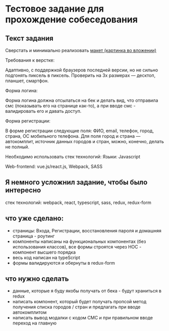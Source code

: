 # Тестовое задание для прохождение собеседования

## Текст задания
Сверстать и минимально реализовать  [макет (картинка во вложении)](https://www.figma.com/file/BF3VWKalQvlMILwXhnQURg/test-task)

Требования к верстке:

Адаптивно, с поддержкой браузеров последней версии, но не сильно подгонять пиксель в пиксель. Проверить на 3х размерах — десктоп, планшет, смартфон.

Форма логина:

Форма логина должна отсылаться на бек и делать вид, что отправила смс (показывать его на странице как-то), а при вводе смс - валидировать его и давать доступ.

Форма регистрации:

В форме регистрации следующие поля: ФИО, email, телефон, город, страна, ОС мобильного телефона. Для поля город и страна — автокомплит, источник данных городов и стран, можно, конечно, делать не полный.

Необходимо использовать стек технологий:
Языки: Javascript

Web-frontend: vue.js/react.js, Webpack, SASS

## Я немного усложнил задание, чтобы было интересно
стек технологий: webpack, react, typescript, sass, redux, redux-form

## что уже сделано:
* страницы: Входа, Регистрации, восстановления пароля и домашняя страница - роутинг
* компоненты написаны на функциональных компонентах (без использования классов), все формы строятся через HOC - компонент высшего порядка  
* весь код написан на typeScript
* формы валидируются и обернуты в redux-form

## что нужно сделать
* данные, которые я буду якобы получать от бека - будут храниться в redux
* написать компонент, который будет получать пропсой метод получения списка городов / стран и предлагать при вводе автокомплитом
* написать вывод модалки с кодом СМС и при правильном вводе переход на главную